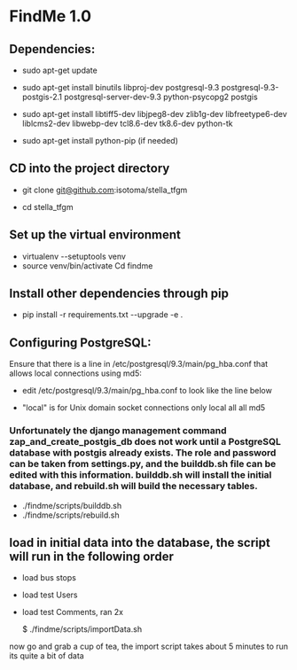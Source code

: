 # FindMe 1.0

## Dependencies:

- sudo apt-get update

- sudo apt-get install binutils libproj-dev postgresql-9.3 postgresql-9.3-postgis-2.1 postgresql-server-dev-9.3 python-psycopg2 postgis

- sudo apt-get install libtiff5-dev libjpeg8-dev zlib1g-dev libfreetype6-dev liblcms2-dev libwebp-dev tcl8.6-dev tk8.6-dev python-tk

- sudo apt-get install python-pip (if needed)

## CD into the project directory
- git clone git@github.com:isotoma/stella_tfgm

- cd stella_tfgm

## Set up the virtual environment
- virtualenv --setuptools venv 
- source venv/bin/activate Cd findme

## Install other dependencies through pip 
- pip install -r requirements.txt --upgrade -e .

## Configuring PostgreSQL:

Ensure that there is a line in /etc/postgresql/9.3/main/pg_hba.conf that allows local connections using md5:
- edit /etc/postgresql/9.3/main/pg_hba.conf to look like the line below

- "local" is for Unix domain socket connections only local all all md5

### Unfortunately the django management command zap_and_create_postgis_db does not work until a PostgreSQL database with postgis already exists. The role and password can be taken from settings.py, and the builddb.sh file can be edited with this information. builddb.sh will install the initial database, and rebuild.sh will build the necessary tables.

- ./findme/scripts/builddb.sh 
- ./findme/scripts/rebuild.sh

## load in initial data into the database, the script will run in the following order

- load bus stops

- load test Users

- load test Comments, ran 2x


    $ ./findme/scripts/importData.sh

now go and grab a cup of tea, the import script takes about 5 minutes to run
its quite a bit of data

